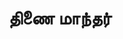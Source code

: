 ---
layout: tagpage
title: "திணை மாந்தர்"
tag: திணை மாந்தர்
description: "திணை மாந்தர் தொடர்புடைய நூல்கள்/கட்டுரைகள்"
robots: noindex
---